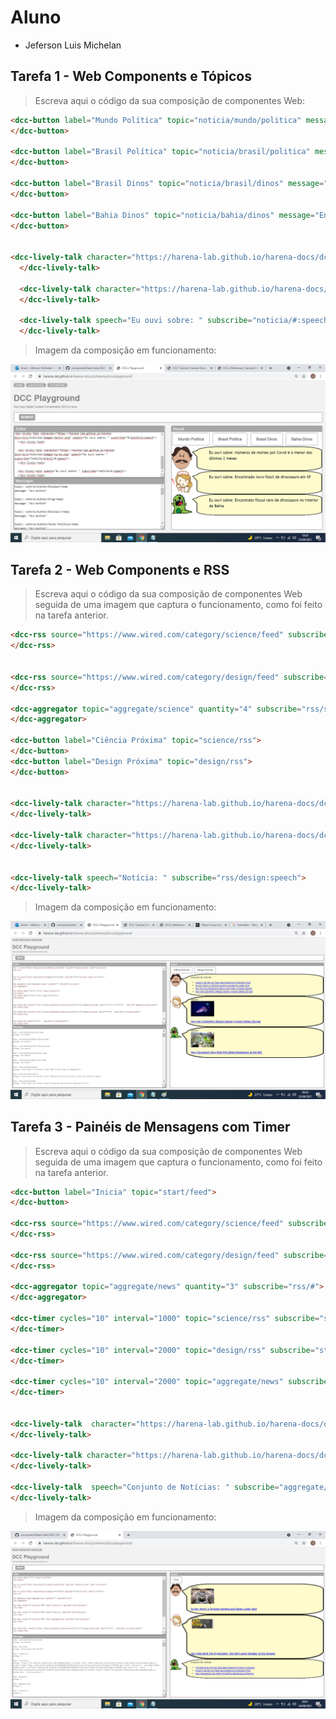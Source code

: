

# Aluno
* Jeferson Luis Michelan

## Tarefa 1 - Web Components e Tópicos

> Escreva aqui o código da sua composição de componentes Web:

~~~html
<dcc-button label="Mundo Política" topic="noticia/mundo/politica" message="EUA retiram tropas do Afeganistão">
</dcc-button>

<dcc-button label="Brasil Política" topic="noticia/brasil/politica" message="Números de mortes por Covid é o menor dos últimos 2 meses">
</dcc-button>

<dcc-button label="Brasil Dinos" topic="noticia/brasil/dinos" message="Encontrado novo fóssil de dinossauro em SP">
</dcc-button>

<dcc-button label="Bahia Dinos" topic="noticia/bahia/dinos" message="Encontrato fóssul raro de dinossauro no interior da Bahia">
</dcc-button>


<dcc-lively-talk character="https://harena-lab.github.io/harena-docs/dccs/tutorial/images/doctor.png" speech="Eu ouvi sobre: " subscribe="#/politica:speech">
  </dcc-lively-talk>

  <dcc-lively-talk character="https://harena-lab.github.io/harena-docs/dccs/tutorial/images/nurse.png" speech="Eu ouvi sobre: " subscribe="noticia/brasil/#:speech">
  </dcc-lively-talk>

  <dcc-lively-talk speech="Eu ouvi sobre: " subscribe="noticia/#:speech">
  </dcc-lively-talk>
~~~

> Imagem da composição em funcionamento:

![Tarefa1](images/tarefa1.PNG)

## Tarefa 2 - Web Components e RSS
> Escreva aqui o código da sua composição de componentes Web seguida de uma imagem que captura o funcionamento, como foi feito na tarefa anterior.
~~~html
<dcc-rss source="https://www.wired.com/category/science/feed" subscribe="science/rss:next" topic="rss/science">
</dcc-rss>


<dcc-rss source="https://www.wired.com/category/design/feed" subscribe="design/rss:next" topic="rss/design">
</dcc-rss>

<dcc-aggregator topic="aggregate/science" quantity="4" subscribe="rss/science">
</dcc-aggregator>

<dcc-button label="Ciência Próxima" topic="science/rss">
</dcc-button>
<dcc-button label="Design Próxima" topic="design/rss">
</dcc-button>


<dcc-lively-talk character="https://harena-lab.github.io/harena-docs/dccs/tutorial/images/doctor.png" speech="Conjunto de Notícias: " subscribe="aggregate/science:speech">
</dcc-lively-talk>

<dcc-lively-talk character="https://harena-lab.github.io/harena-docs/dccs/tutorial/images/nurse.png" speech="Notícia: " subscribe="rss/science:speech">
</dcc-lively-talk>


<dcc-lively-talk speech="Notícia: " subscribe="rss/design:speech">
</dcc-lively-talk>
~~~

> Imagem da composição em funcionamento:

![Tarefa2](images/tarefa2.PNG)

## Tarefa 3 - Painéis de Mensagens com Timer
> Escreva aqui o código da sua composição de componentes Web seguida de uma imagem que captura o funcionamento, como foi feito na tarefa anterior.
~~~html
<dcc-button label="Inicia" topic="start/feed">
</dcc-button>

<dcc-rss source="https://www.wired.com/category/science/feed" subscribe="science/rss:next" topic="rss/science">
</dcc-rss>

<dcc-rss source="https://www.wired.com/category/design/feed" subscribe="design/rss:next" topic="rss/design">
</dcc-rss>

<dcc-aggregator topic="aggregate/news" quantity="3" subscribe="rss/#">
</dcc-aggregator>

<dcc-timer cycles="10" interval="1000" topic="science/rss" subscribe="start/feed:start">
</dcc-timer>

<dcc-timer cycles="10" interval="2000" topic="design/rss" subscribe="start/feed:start">
</dcc-timer>

<dcc-timer cycles="10" interval="2000" topic="aggregate/news" subscribe="start/feed:start">
</dcc-timer>


<dcc-lively-talk  character="https://harena-lab.github.io/harena-docs/dccs/tutorial/images/doctor.png" speech="Notícia :" subscribe="rss/science:speech">
</dcc-lively-talk>

<dcc-lively-talk character="https://harena-lab.github.io/harena-docs/dccs/tutorial/images/nurse.png" speech="Notícia: " subscribe="rss/design:speech">
</dcc-lively-talk>

<dcc-lively-talk  speech="Conjunto de Notícias: " subscribe="aggregate/news:speech">
</dcc-lively-talk>
~~~
> Imagem da composição em funcionamento:

![Tarefa3](images/tarefa3.PNG)
